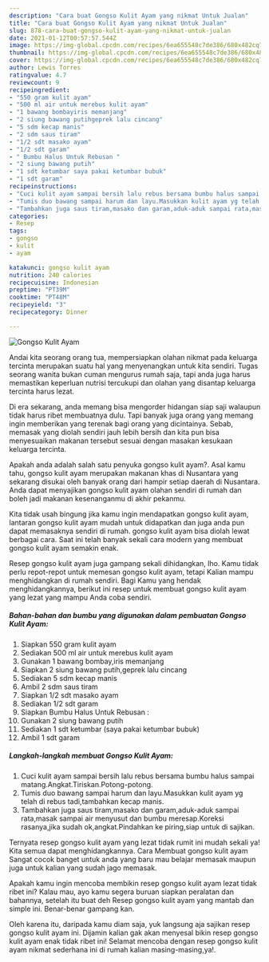 ```yaml
---
description: "Cara buat Gongso Kulit Ayam yang nikmat Untuk Jualan"
title: "Cara buat Gongso Kulit Ayam yang nikmat Untuk Jualan"
slug: 878-cara-buat-gongso-kulit-ayam-yang-nikmat-untuk-jualan
date: 2021-01-12T00:57:57.544Z
image: https://img-global.cpcdn.com/recipes/6ea655548c7de386/680x482cq70/gongso-kulit-ayam-foto-resep-utama.jpg
thumbnail: https://img-global.cpcdn.com/recipes/6ea655548c7de386/680x482cq70/gongso-kulit-ayam-foto-resep-utama.jpg
cover: https://img-global.cpcdn.com/recipes/6ea655548c7de386/680x482cq70/gongso-kulit-ayam-foto-resep-utama.jpg
author: Lewis Torres
ratingvalue: 4.7
reviewcount: 9
recipeingredient:
- "550 gram kulit ayam"
- "500 ml air untuk merebus kulit ayam"
- "1 bawang bombayiris memanjang"
- "2 siung bawang putihgeprek lalu cincang"
- "5 sdm kecap manis"
- "2 sdm saus tiram"
- "1/2 sdt masako ayam"
- "1/2 sdt garam"
- " Bumbu Halus Untuk Rebusan "
- "2 siung bawang putih"
- "1 sdt ketumbar saya pakai ketumbar bubuk"
- "1 sdt garam"
recipeinstructions:
- "Cuci kulit ayam sampai bersih lalu rebus bersama bumbu halus sampai matang.Angkat.Tiriskan.Potong-potong."
- "Tumis duo bawang sampai harum dan layu.Masukkan kulit ayam yg telah di rebus tadi,tambahkan kecap manis."
- "Tambahkan juga saus tiram,masako dan garam,aduk-aduk sampai rata,masak sampai air menyusut dan bumbu meresap.Koreksi rasanya,jika sudah ok,angkat.Pindahkan ke piring,siap untuk di sajikan."
categories:
- Resep
tags:
- gongso
- kulit
- ayam

katakunci: gongso kulit ayam 
nutrition: 240 calories
recipecuisine: Indonesian
preptime: "PT39M"
cooktime: "PT48M"
recipeyield: "3"
recipecategory: Dinner

---
```



![Gongso Kulit Ayam](https://img-global.cpcdn.com/recipes/6ea655548c7de386/680x482cq70/gongso-kulit-ayam-foto-resep-utama.jpg)

Andai kita seorang orang tua, mempersiapkan olahan nikmat pada keluarga tercinta merupakan suatu hal yang menyenangkan untuk kita sendiri. Tugas seorang  wanita bukan cuman mengurus rumah saja, tapi anda juga harus memastikan keperluan nutrisi tercukupi dan olahan yang disantap keluarga tercinta harus lezat.

Di era  sekarang, anda memang bisa mengorder hidangan siap saji walaupun tidak harus ribet membuatnya dulu. Tapi banyak juga orang yang memang ingin memberikan yang terenak bagi orang yang dicintainya. Sebab, memasak yang diolah sendiri jauh lebih bersih dan kita pun bisa menyesuaikan makanan tersebut sesuai dengan masakan kesukaan keluarga tercinta. 



Apakah anda adalah salah satu penyuka gongso kulit ayam?. Asal kamu tahu, gongso kulit ayam merupakan makanan khas di Nusantara yang sekarang disukai oleh banyak orang dari hampir setiap daerah di Nusantara. Anda dapat menyajikan gongso kulit ayam olahan sendiri di rumah dan boleh jadi makanan kesenanganmu di akhir pekanmu.

Kita tidak usah bingung jika kamu ingin mendapatkan gongso kulit ayam, lantaran gongso kulit ayam mudah untuk didapatkan dan juga anda pun dapat memasaknya sendiri di rumah. gongso kulit ayam bisa diolah lewat berbagai cara. Saat ini telah banyak sekali cara modern yang membuat gongso kulit ayam semakin enak.

Resep gongso kulit ayam juga gampang sekali dihidangkan, lho. Kamu tidak perlu repot-repot untuk memesan gongso kulit ayam, tetapi Kalian mampu menghidangkan di rumah sendiri. Bagi Kamu yang hendak menghidangkannya, berikut ini resep untuk membuat gongso kulit ayam yang lezat yang mampu Anda coba sendiri.

<!--inarticleads1-->

##### Bahan-bahan dan bumbu yang digunakan dalam pembuatan Gongso Kulit Ayam:

1. Siapkan 550 gram kulit ayam
1. Sediakan 500 ml air untuk merebus kulit ayam
1. Gunakan 1 bawang bombay,iris memanjang
1. Siapkan 2 siung bawang putih,geprek lalu cincang
1. Sediakan 5 sdm kecap manis
1. Ambil 2 sdm saus tiram
1. Siapkan 1/2 sdt masako ayam
1. Sediakan 1/2 sdt garam
1. Siapkan  Bumbu Halus Untuk Rebusan :
1. Gunakan 2 siung bawang putih
1. Sediakan 1 sdt ketumbar (saya pakai ketumbar bubuk)
1. Ambil 1 sdt garam




<!--inarticleads2-->

##### Langkah-langkah membuat Gongso Kulit Ayam:

1. Cuci kulit ayam sampai bersih lalu rebus bersama bumbu halus sampai matang.Angkat.Tiriskan.Potong-potong.
1. Tumis duo bawang sampai harum dan layu.Masukkan kulit ayam yg telah di rebus tadi,tambahkan kecap manis.
1. Tambahkan juga saus tiram,masako dan garam,aduk-aduk sampai rata,masak sampai air menyusut dan bumbu meresap.Koreksi rasanya,jika sudah ok,angkat.Pindahkan ke piring,siap untuk di sajikan.




Ternyata resep gongso kulit ayam yang lezat tidak rumit ini mudah sekali ya! Kita semua dapat menghidangkannya. Cara Membuat gongso kulit ayam Sangat cocok banget untuk anda yang baru mau belajar memasak maupun juga untuk kalian yang sudah jago memasak.

Apakah kamu ingin mencoba membikin resep gongso kulit ayam lezat tidak ribet ini? Kalau mau, ayo kamu segera buruan siapkan peralatan dan bahannya, setelah itu buat deh Resep gongso kulit ayam yang mantab dan simple ini. Benar-benar gampang kan. 

Oleh karena itu, daripada kamu diam saja, yuk langsung aja sajikan resep gongso kulit ayam ini. Dijamin kalian gak akan menyesal bikin resep gongso kulit ayam enak tidak ribet ini! Selamat mencoba dengan resep gongso kulit ayam nikmat sederhana ini di rumah kalian masing-masing,ya!.

